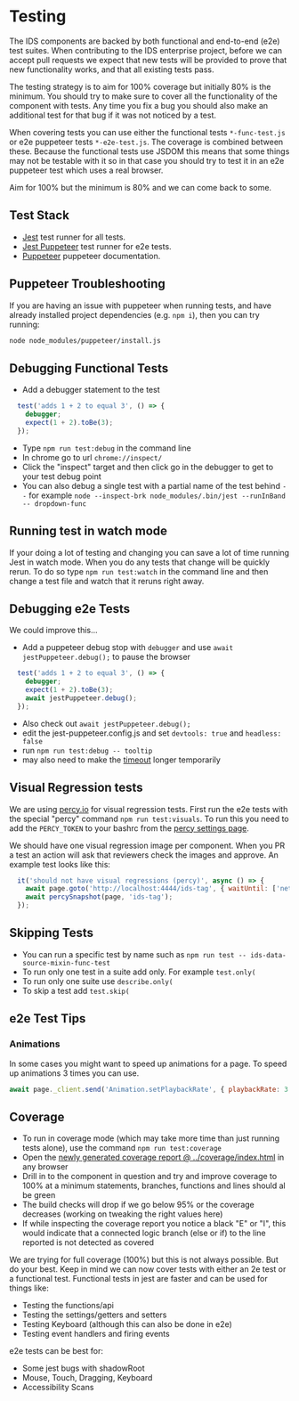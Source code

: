 # Testing

The IDS components are backed by both functional and end-to-end (e2e) test suites.  When contributing to the IDS enterprise project, before we can accept pull requests we expect that new tests will be provided to prove that new functionality works, and that all existing tests pass.

The testing strategy is to aim for 100% coverage but initially 80% is the minimum. You should try to make sure to cover all the functionality of the component with tests. Any time you fix a bug you should also make an additional test for that bug if it was not noticed by a test.

When covering tests you can use either the functional tests `*-func-test.js` or e2e puppeteer tests `*-e2e-test.js`. The coverage is combined between these. Because the functional tests use JSDOM this means that some things may not be testable with it so in that case you should try to test it in an e2e puppeteer test which uses a real browser.

Aim for 100% but the minimum is 80% and we can come back to some.

## Test Stack

- [Jest](https://webdriver.io/) test runner for all tests.
- [Jest Puppeteer](https://github.com/smooth-code/jest-puppeteer) test runner for e2e tests.
- [Puppeteer](https://pptr.dev/) puppeteer documentation.

## Puppeteer Troubleshooting

If you are having an issue with puppeteer when running tests, and have already installed project dependencies (e.g. `npm i`), then you can try running:

```sh
node node_modules/puppeteer/install.js
```

## Debugging Functional Tests

- Add a debugger statement to the test

```js
  test('adds 1 + 2 to equal 3', () => {
    debugger;
    expect(1 + 2).toBe(3);
  });
```
- Type `npm run test:debug` in the command line
- In chrome go to url `chrome://inspect/`
- Click the "inspect" target and then click go in the debugger to get to your test debug point
- You can also debug a single test with a partial name of the test behind `--` for example `node --inspect-brk node_modules/.bin/jest --runInBand -- dropdown-func`

## Running test in watch mode

If your doing a lot of testing and changing you can save a lot of time running Jest in watch mode. When you do any tests that change will be quickly rerun. To do so type `npm run test:watch` in the command line and then change a test file and watch that it reruns right away.

## Debugging e2e Tests

We could improve this...

- Add a puppeteer debug stop with `debugger` and use `await jestPuppeteer.debug();` to pause the browser
```js
  test('adds 1 + 2 to equal 3', () => {
    debugger;
    expect(1 + 2).toBe(3);
    await jestPuppeteer.debug();
  });
```
- Also check out `await jestPuppeteer.debug();`
- edit the jest-puppeteer.config.js and set `devtools: true` and `headless: false`
- run `npm run test:debug -- tooltip`
- may also need to make the [timeout](https://github.com/infor-design/enterprise-wc/blob/main/jest.config.js#L21) longer temporarily

## Visual Regression tests

We are using [percy.io](https://docs.percy.io/docs/puppeteer) for visual regression tests. First run the e2e tests with the special "percy" command `npm run test:visuals`. To run this you need to add the `PERCY_TOKEN` to your bashrc from the [percy settings page](https://percy.io/Infor-Design-System/IDS-Web-Components/settings).

We should have one visual regression image per component. When you PR a test an action will ask that reviewers check the images and approve. An example test looks like this:

```js
  it('should not have visual regressions (percy)', async () => {
    await page.goto('http://localhost:4444/ids-tag', { waitUntil: ['networkidle0', 'domcontentloaded'] });
    await percySnapshot(page, 'ids-tag');
  });
```

## Skipping Tests

- You can run a specific test by name such as `npm run test -- ids-data-source-mixin-func-test`
- To run only one test in a suite add only. For example `test.only(`
- To run only one suite use `describe.only(`
- To skip a test add `test.skip(`

## e2e Test Tips

### Animations

In some cases you might want to speed  up animations for a page. To speed up animations 3 times you can use.

```js
await page._client.send('Animation.setPlaybackRate', { playbackRate: 3 });
```

## Coverage

- To run in coverage mode (which may take more time than just running tests alone), use the command `npm run test:coverage`
- Open the [newly generated coverage report @ ../coverage/index.html](../coverage/index.html) in any browser
- Drill in to the component in question and try and improve coverage to 100% at a minimum statements, branches, functions and lines should al be green
- The build checks will drop if we go below 95% or the coverage decreases (working on tweaking the right values here)
- If while inspecting the coverage report you notice a black "E" or "I", this would indicate that a connected logic branch (else or if) to the line reported is not detected as covered

We are trying for full coverage (100%) but this is not always possible. But do your best.
Keep in mind we can now cover tests with either an 2e test or a functional test. Functional tests in jest are faster and can be used for things like:

- Testing the functions/api
- Testing the settings/getters and setters
- Testing Keyboard (although this can also be done in e2e)
- Testing event handlers and firing events

e2e tests can be best for:

- Some jest bugs with shadowRoot
- Mouse, Touch, Dragging, Keyboard
- Accessibility Scans
